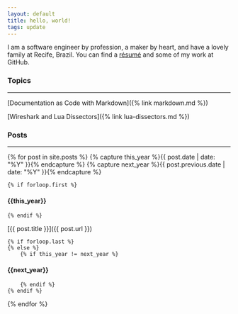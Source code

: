 ```yaml
---
layout: default
title: hello, world!
tags: update
---
```


I am a software engineer by profession, a maker by heart, and have a lovely family at Recife, Brazil. You can find a [résumé](https://github.com/tewarid/resume) and some of my work at GitHub.

### Topics

---

[Documentation as Code with Markdown]({% link markdown.md %})

[Wireshark and Lua Dissectors]({% link lua-dissectors.md %})

### Posts

---

{% for post in site.posts  %}
    {% capture this_year %}{{ post.date | date: "%Y" }}{% endcapture %}
    {% capture next_year %}{{ post.previous.date | date: "%Y" }}{% endcapture %}

    {% if forloop.first %}
#### {{this_year}}
    {% endif %}

[{{ post.title }}]({{ post.url }})

    {% if forloop.last %}
    {% else %}
        {% if this_year != next_year %}
#### {{next_year}}
        {% endif %}
    {% endif %}
{% endfor %}

